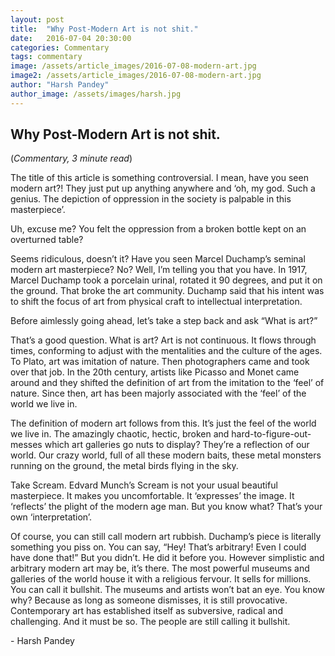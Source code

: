 ```yaml
---
layout: post
title:  "Why Post-Modern Art is not shit."
date:   2016-07-04 20:30:00
categories: Commentary
tags: commentary 
image: /assets/article_images/2016-07-08-modern-art.jpg
image2: /assets/article_images/2016-07-08-modern-art.jpg
author: "Harsh Pandey"
author_image: /assets/images/harsh.jpg
---
```

<h2>Why Post-Modern Art is not shit.</h2>
(<i>Commentary, 3 minute read</i>)
<p>The title of this article is something controversial. I mean, have you seen modern art?! They just put up anything anywhere and ‘oh, my god. Such a genius. The depiction of oppression in the society is palpable in this masterpiece’.</p>
<p>Uh, excuse me? You felt the oppression from a broken bottle kept on an overturned table?</p>
<p>Seems ridiculous, doesn’t it? Have you seen Marcel Duchamp’s seminal modern art masterpiece? No? Well, I’m telling you that you have. In 1917, Marcel Duchamp took a porcelain urinal, rotated it 90 degrees, and put it on the ground. That broke the art community. Duchamp said that his intent was to shift the focus of art from physical craft to intellectual interpretation.</p>
<p>Before aimlessly going ahead, let’s take a step back and ask “What is art?”</p>
<p>That’s a good question. What is art? Art is not continuous. It flows through times, conforming to adjust with the mentalities and the culture of the ages. To Plato, art was imitation of nature. Then photographers came and took over that job. In the 20th century, artists like Picasso and Monet came around and they shifted the definition of art from the imitation to the ‘feel’ of nature. Since then, art has been majorly associated with the ‘feel’ of the world we live in.</p>
<p>The definition of modern art follows from this. It’s just the feel of the world we live in. The amazingly chaotic, hectic, broken and hard-to-figure-out-messes which art galleries go nuts to display? They’re a reflection of our world. Our crazy world, full of all these modern baits, these metal monsters running on the ground, the metal birds flying in the sky.</p>
<p>Take Scream. Edvard Munch’s Scream is not your usual beautiful masterpiece. It makes you uncomfortable. It ‘expresses’ the image. It ‘reflects’ the plight of the modern age man. But you know what? That’s your own ‘interpretation’.</p>
<p>Of course, you can still call modern art rubbish. Duchamp’s piece is literally something you piss on. You can say, “Hey! That’s arbitrary! Even I could have done that!” But you didn’t. He did it before you. However simplistic and arbitrary modern art may be, it’s there. The most powerful museums and galleries of the world house it with a religious fervour. It sells for millions. You can call it bullshit. The museums and artists won’t bat an eye. You know why? Because as long as someone dismisses, it is still provocative. Contemporary art has established itself as subversive, radical and challenging. And it must be so. The people are still calling it bullshit.</p>
<p>- Harsh Pandey</p>